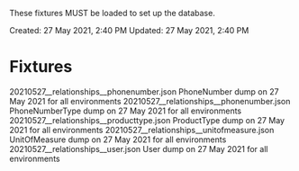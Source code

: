 These fixtures MUST be loaded to set up the database.

Created: 27 May 2021, 2:40 PM
Updated: 27 May 2021, 2:40 PM

# Fixtures

20210527__relationships__phonenumber.json
    PhoneNumber dump on 27 May 2021 for all environments
20210527__relationships__phonenumber.json
    PhoneNumberType dump on 27 May 2021 for all environments
20210527__relationships__producttype.json
    ProductType dump on 27 May 2021 for all environments
20210527__relationships__unitofmeasure.json
    UnitOfMeasure dump on 27 May 2021 for all environments
20210527__relationships__user.json
    User dump on 27 May 2021 for all environments